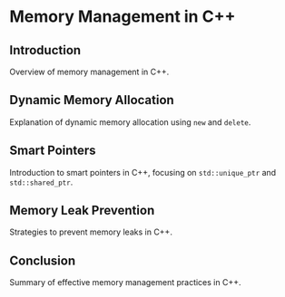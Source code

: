 # Memory Management in C++

## Introduction
Overview of memory management in C++.

## Dynamic Memory Allocation
Explanation of dynamic memory allocation using `new` and `delete`.

## Smart Pointers
Introduction to smart pointers in C++, focusing on `std::unique_ptr` and `std::shared_ptr`.

## Memory Leak Prevention
Strategies to prevent memory leaks in C++.

## Conclusion
Summary of effective memory management practices in C++.
